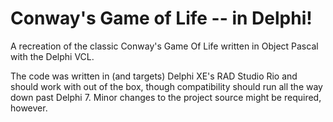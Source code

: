# Conway's Game of Life -- in Delphi!
A recreation of the classic Conway's Game Of Life written in Object Pascal with the Delphi VCL.

The code was written in (and targets) Delphi XE's RAD Studio Rio and should work with out of the box, though compatibility should run all the way down past Delphi 7. Minor changes to the project source might be required, however.
